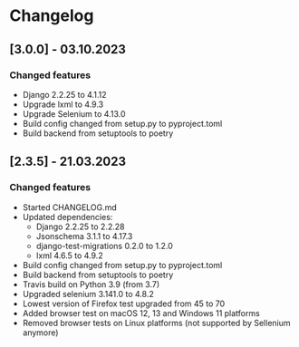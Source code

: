 # Changelog


## [3.0.0] - 03.10.2023

### Changed features
- Django 2.2.25 to 4.1.12
- Upgrade lxml to 4.9.3
- Upgrade Selenium to 4.13.0
- Build config changed from setup.py to pyproject.toml
- Build backend from setuptools to poetry

## [2.3.5] - 21.03.2023

### Changed features
- Started CHANGELOG.md
- Updated dependencies:
  - Django 2.2.25 to 2.2.28
  - Jsonschema 3.1.1 to 4.17.3
  - django-test-migrations 0.2.0 to 1.2.0
  - lxml 4.6.5 to 4.9.2
- Build config changed from setup.py to pyproject.toml
- Build backend from setuptools to poetry
- Travis build on Python 3.9 (from 3.7)
- Upgraded selenium 3.141.0 to 4.8.2
- Lowest version of Firefox test upgraded from 45 to 70
- Added browser test on macOS 12, 13 and Windows 11 platforms
- Removed browser tests on Linux platforms (not supported by Sellenium anymore)
